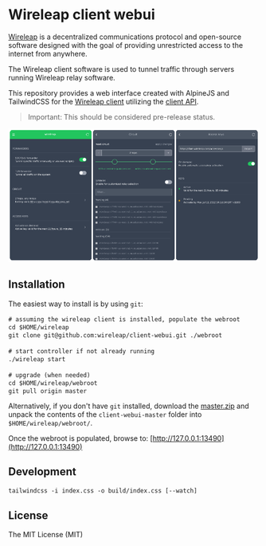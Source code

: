 # Wireleap client webui

[Wireleap](https://wireleap.com) is a decentralized communications
protocol and open-source software designed with the goal of providing
unrestricted access to the internet from anywhere.

The Wireleap client software is used to tunnel traffic through
servers running Wireleap relay software.

This repository provides a web interface created with AlpineJS and
TailwindCSS for the [Wireleap client](https://github.com/wireleap/client)
utilizing the [client API](https://wireleap.com/docs/client-api/).

> Important: This should be considered pre-release status.

![Panel screenshots](panels.png)

## Installation

The easiest way to install is by using `git`:

```shell
# assuming the wireleap client is installed, populate the webroot
cd $HOME/wireleap
git clone git@github.com:wireleap/client-webui.git ./webroot

# start controller if not already running
./wireleap start

# upgrade (when needed)
cd $HOME/wireleap/webroot
git pull origin master
```

Alternatively, if you don't have `git` installed, download the 
[master.zip](https://github.com/wireleap/client-webui/archive/refs/heads/master.zip)
and unpack the contents of the `client-webui-master` folder into
`$HOME/wireleap/webroot/`.

Once the webroot is populated, browse to: [http://127.0.0.1:13490](http://127.0.0.1:13490)

## Development

```shell
tailwindcss -i index.css -o build/index.css [--watch]
```

## License

The MIT License (MIT)

